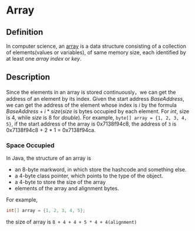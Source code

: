 # Array

## Definition

In computer science, an [array](https://en.wikipedia.org/wiki/Array_(data_structure)) is a data structure consisting of a collection of elements(values or variables), of same memory size, each identified by at least one *array index* or *key*.

## Description

Since the elements in an array is stored continuously，we can get the address of an element by its index. Given the start address $BaseAddress$, we can get the address of the element whose index is $i$ by the formula $BaseAddress+i*size$($size$ is bytes occupied by each element. For $int$, size is $4$, while $size$ is $8$ for $double$). For example, `byte[] array = {1, 2, 3, 4, 5}`, if the start address of the array is 0x7138f94c8, the address of `3` is 0x7138f94c8 + 2 * 1 = 0x7138f94ca.

### Space Occupied

In Java, the structure of an array is

* an 8-byte markword, in which store the hashcode and something else.
* a 4-byte class pointer, which points to the type of the object.
* a 4-byte to store the size of the array
* elements of the array and alignment bytes.

For example,

```Java
int[] array = {1, 2, 3, 4, 5};
```

the size of array is `8 + 4 + 4 + 5 * 4 + 4(alignment)`







